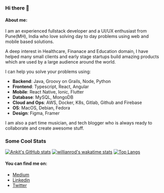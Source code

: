 ### Hi there 👋

#### About me: 
I am an experienced fullstack developer and a UI/UX enthusiast from Pune(MH), India who love solving day to day problems using web and mobile based solutions.

A deep interest in Healthcare, Finanace and Education domain, I have helped many small clients and early stage startups build amazing products which are used by a large audience around the world.

I can help you solve your problems using:
- **Backend**: Java, Groovy on Grails, Node, Python
- **Frontend**: Typescript, React, Angular
- **Mobile**: React Native, Ionic, Flutter
- **Database**: MySQL, MongoDB
- **Cloud and Ops**: AWS, Docker, K8s, Gitlab, Github and Firebase
- **OS**: MacOS, Debian, Fedora
- **Design**: Figma, Framer

I am also a part time musician, and tech blogger who is always ready to collaborate and create awesome stuff.

### Some Cool Stats
[![Ankit's GitHub stats](https://github-readme-stats.vercel.app/api?username=ankit18singh&count_private=true&show_icons=true)](https://github.com/ankit18singh/github-readme-stats)
[![willianrod's wakatime stats](https://github-readme-stats.vercel.app/api/wakatime?username=ankit18singh&layout=compact)](https://github.com/ankit18singh/github-readme-stats)
[![Top Langs](https://github-readme-stats.vercel.app/api/top-langs/?username=ankit18singh&layout=compact&show_private=true)](https://github.com/ankit18singh/github-readme-stats)


#### You can find me on:
- [Medium](https://medium.com/@aj.ankitsingh)
- [Linkedin](https://www.linkedin.com/in/ankit-kumar-singh-623a8981/)
- [Twitter](https://twitter.com/im_ankitsingh)
